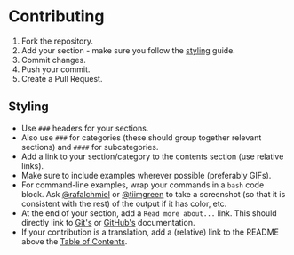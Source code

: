 # Contributing

1. Fork the repository.
2. Add your section - make sure you follow the [styling](#styling) guide.
3. Commit changes.
4. Push your commit.
5. Create a Pull Request.

## Styling

- Use `###` headers for your sections.
- Also use `###` for categories (these should group together relevant sections) and `####` for subcategories.
- Add a link to your section/category to the contents section (use relative links).
- Make sure to include examples wherever possible (preferably GIFs).
- For command-line examples, wrap your commands in a `bash` code block. Ask [@rafalchmiel](https://github.com/rafalchmiel) or [@tiimgreen](https://github.com/tiimgreen) to take a screenshot (so that it is consistent with the rest) of the output if it has color, etc.
- At the end of your section, add a `Read more about...` link. This should directly link to [Git's](http://git-scm.com/docs) or [GitHub's](https://help.github.com/) documentation.
- If your contribution is a translation, add a (relative) link to the README above the [Table of Contents](README.md#table-of-contents).
